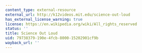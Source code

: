 ```yaml
---
content_type: external-resource
external_url: http://k12videos.mit.edu/science-out-loud
has_external_license_warning: true
license: https://en.wikipedia.org/wiki/All_rights_reserved
status: ''
title: Science Out Loud
uid: 79738379-190e-4fcb-8000-15202901cf9b
wayback_url: ''
---
```

